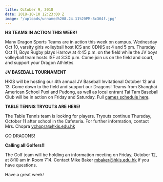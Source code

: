 ```yaml
---
title: October 9, 2018
date: 2018-10-10 12:23:00 Z
image: "/uploads/unnamed%208.24.11%20PM-8c304f.jpg"
---
```


**HS TEAMS IN ACTION THIS WEEK!**

Many Dragon Sports Teams are in action this week on campus. Wednesday Oct 10, varsity girls volleyball host ICS and CDNIS at 4 and 5 pm. Thursday Oct 11, Boys Rugby plays Harrow at 4:45 p.m. on the field while the JV boys volleyball team hosts ISF at 3:30 p.m. Come join us on the field and court, and support your Dragon Athletes.

**JV BASEBALL TOURNAMENT**

HKIS will be hosting our 4th annual JV Baseball Invitational October 12 and 13. Come down to the field and support our Dragons! Teams from Shanghai American School Puxi and Pudong, as well as local entrant Tai Tam Baseball Club will be in action on Friday and Saturday. Full [games schedule here](https://hkis.us14.list-manage.com/track/click?u=f61be6100089c861d73d47a01&id=68ae29c7e6&e=9023f12060).

**TABLE TENNIS TRYOUTS ARE HERE!**

The Table Tennis team is looking for players. Tryouts continue Thursday, October 11 after school in the Cafeteria. For further information, contact Mrs. Chopra vchopra@hkis.edu.hk

GO DRAGONS!

**Calling all Golfers!!**

The Golf team will be holding an information meeting on Friday, October 12, at 8:10 am in Room 714. Contact Mike Baker mbaker@hkis.edu.hk if you have questions.

Have a great week!